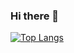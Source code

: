 ### Hi there 👋
[![Top Langs](https://github-readme-stats.vercel.app/api/top-langs/?username=v0robaa)](https://github.com/v0robaa/github-readme-stats)
